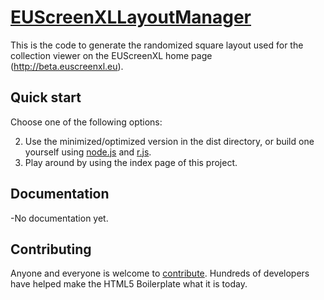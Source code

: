 # [EUScreenXLLayoutManager](https://github.com/Noterik/EUScreenXLLayoutManager)

This is the code to generate the randomized square layout used for the collection viewer on the EUScreenXL home page (http://beta.euscreenxl.eu). 

## Quick start

Choose one of the following options:

2. Use the minimized/optimized version in the dist directory, or build one yourself using [node.js](http://nodejs.org/) and [r.js](http://requirejs.org/docs/optimization.html).
3. Play around by using the index page of this project. 


## Documentation

-No documentation yet. 


## Contributing

Anyone and everyone is welcome to [contribute](CONTRIBUTING.md). Hundreds of
developers have helped make the HTML5 Boilerplate what it is today.
